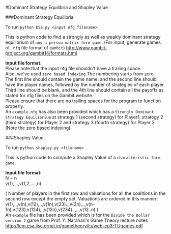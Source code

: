 #Dominant Strategy Equilibria and Shapley Value

###Dominant Strategy Equilibria

To run `python DSE.py <input nfg filename>`  

This is python code to find a strongly as well as weakly dominant strategy equilibrium of `any n person matrix form game`. (For input, generate games of `.nfg` file format of `gambit`) <http://www.gambit-project.org/gambit14/formats.html>  

**Input file format:**  
Please note that the input nfg file shouldn't have a trailing space.  
Also, we've used `zero based indexing` The numbering starts from zero.  
The first line should contain the game name, and the second line should have the player names, followed by the number of strategies of each player.  
Third line should be blank, and the 4th line should contain all the payoffs as stated for nfg files on the Gambit website.  
Please ensure that there are no trailing spaces for the program to function properly.  
An `example.nfg` has also been provided which has a `Strongly Dominant Strategy Equilibrium` at strategy 1 (second strategy) for Player1, strategy 2 (third strategy) for Player 2 and strategy 3 (fourth strategy) for Player 3 (Note the zero based indexing)  

###Shapley Value

To run `python shapley.py <filename>`  

This is python code to compute a Shapley Value of a `characteristic form game`.  

**Input file format:**  
N = n  
v(1),...,v(1,2,….,n)  

( Number of players in the first row and valuations for all the coalitions in the second row except the empty set. Valuations are ordered in this manner: v(1),..,v(n),v(12),..,v(1n),v(23)..,v(2n),..,v(n-1n),v(123),v(124),.,v(12n),v(234)..,..,v(12..n) )  
An `example` file has been provided which is for the `Divide the Dollar version 2` game from Prof. Y. Narahari's Game Theory lecture notes <http://lcm.csa.iisc.ernet.in/gametheory/ln/web-cp3-TUgames.pdf>
